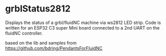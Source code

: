 # grblStatus2812

Displays the status of a grbl/fluidNC machine via ws2812 LED strip. 
Code is written for an ESP32 C3 super Mini board connected to a 2nd UART on the fluidNC controller. 

based on the lib and samples from https://github.com/bdring/PendantsForFluidNC



